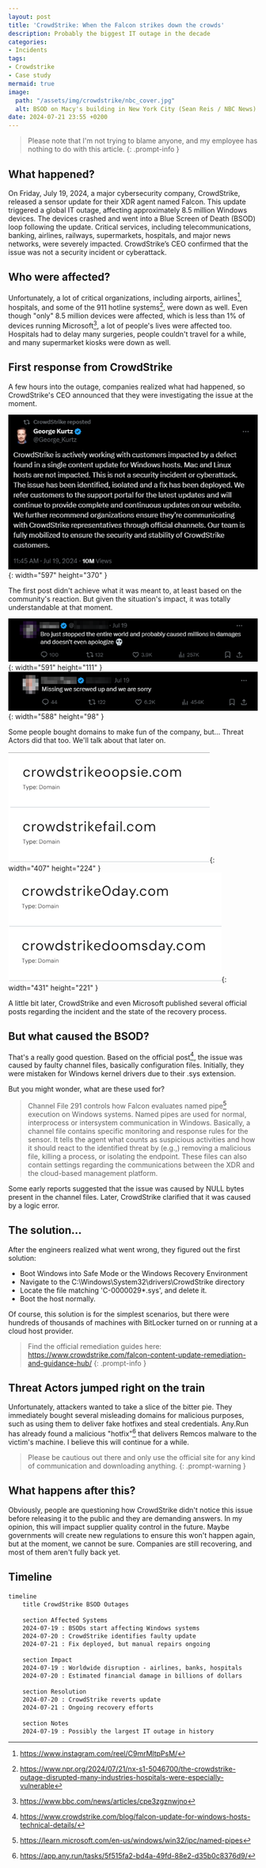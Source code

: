 ```yaml
---
layout: post
title: 'CrowdStrike: When the Falcon strikes down the crowds'
description: Probably the biggest IT outage in the decade
categories:
- Incidents
tags:
- Crowdstrike
- Case study
mermaid: true
image:
  path: "/assets/img/crowdstrike/nbc_cover.jpg"
  alt: BSOD on Macy's building in New York City (Sean Reis / NBC News)
date: 2024-07-21 23:55 +0200
---
```

> Please note that I'm not trying to blame anyone, and my employee has nothing to do with this article. 
{: .prompt-info }

## What happened?

On Friday, July 19, 2024, a major cybersecurity company, CrowdStrike, released a sensor update for their XDR agent named Falcon. This update triggered a global IT outage, affecting approximately 8.5 million Windows devices. The devices crashed and went into a Blue Screen of Death (BSOD) loop following the update. Critical services, including telecommunications, banking, airlines, railways, supermarkets, hospitals, and major news networks, were severely impacted. CrowdStrike’s CEO confirmed that the issue was not a security incident or cyberattack.

## Who were affected?

Unfortunately, a lot of critical organizations, including airports, airlines[^timelapse], hospitals, and some of the 911 hotline systems[^hotlines], were down as well.
Even though "only" 8.5 million devices were affected, which is less than 1% of devices running Microsoft[^microsoft], a lot of people's lives were affected too. Hospitals had to delay many surgeries, people couldn't travel for a while, and many supermarket kiosks were down as well.

## First response from CrowdStrike

A few hours into the outage, companies realized what had happened, so CrowdStrike's CEO announced that they were investigating the issue at the moment.

![Desktop View](/assets/img/crowdstrike/george_kurtz_post.png){: width="597" height="370" }

The first post didn't achieve what it was meant to, at least based on the community's reaction. But given the situation's impact, it was totally understandable at that moment.

![Desktop View](/assets/img/crowdstrike/random_comment_1.png){: width="591" height="111" }
![Desktop View](/assets/img/crowdstrike/random_comment_2.png){: width="588" height="98" }

Some people bought domains to make fun of the company, but... Threat Actors did that too. We'll talk about that later on.

![Desktop View](/assets/img/crowdstrike/domains_1.png){: width="407" height="224" }
![Desktop View](/assets/img/crowdstrike/domains_2.png){: width="431" height="221" }

A little bit later, CrowdStrike and even Microsoft published several official posts regarding the incident and the state of the recovery process.

## But what caused the BSOD?

That's a really good question. Based on the official post[^post1], the issue was caused by faulty channel files, basically configuration files. Initially, they were mistaken for Windows kernel drivers due to their .sys extension.

But you might wonder, what are these used for?
> Channel File 291 controls how Falcon evaluates named pipe[^pipes] execution on Windows systems. Named pipes are used for normal, interprocess or intersystem communication in Windows.
Basically, a channel file contains specific monitoring and response rules for the sensor. It tells the agent what counts as suspicious activities and how it should react to the identified threat by (e.g.,) removing a malicious file, killing a process, or isolating the endpoint. These files can also contain settings regarding the communications between the XDR and the cloud-based management platform.

Some early reports suggested that the issue was caused by NULL bytes present in the channel files. Later, CrowdStrike clarified that it was caused by a logic error. 

## The solution...

After the engineers realized what went wrong, they figured out the first solution:

- Boot Windows into Safe Mode or the Windows Recovery Environment
- Navigate to the C:\Windows\System32\drivers\CrowdStrike directory
- Locate the file matching 'C-0000029*.sys', and delete it.
- Boot the host normally.

Of course, this solution is for the simplest scenarios, but there were hundreds of thousands of machines with BitLocker turned on or running at a cloud host provider.

> Find the official remediation guides here: https://www.crowdstrike.com/falcon-content-update-remediation-and-guidance-hub/
{: .prompt-info }

## Threat Actors jumped right on the train

Unfortunately, attackers wanted to take a slice of the bitter pie. They immediately bought several misleading domains for malicious purposes, such as using them to deliver fake hotfixes and steal credentials. Any.Run has already found a malicious "hotfix"[^anyrun1] that delivers Remcos malware to the victim's machine. I believe this will continue for a while.

> Please be cautious out there and only use the official site for any kind of communication and downloading anything.
{: .prompt-warning }

## What happens after this?

Obviously, people are questioning how CrowdStrike didn't notice this issue before releasing it to the public and they are demanding answers. In my opinion, this will impact supplier quality control in the future. Maybe governments will create new regulations to ensure this won't happen again, but at the moment, we cannot be sure. Companies are still recovering, and most of them aren't fully back yet.

## Timeline

```mermaid
timeline
    title CrowdStrike BSOD Outages

    section Affected Systems
    2024-07-19 : BSODs start affecting Windows systems
    2024-07-20 : CrowdStrike identifies faulty update
    2024-07-21 : Fix deployed, but manual repairs ongoing

    section Impact
    2024-07-19 : Worldwide disruption - airlines, banks, hospitals
    2024-07-20 : Estimated financial damage in billions of dollars

    section Resolution
    2024-07-20 : CrowdStrike reverts update
    2024-07-21 : Ongoing recovery efforts

    section Notes
    2024-07-19 : Possibly the largest IT outage in history
```


[^post1]: <https://www.crowdstrike.com/blog/falcon-update-for-windows-hosts-technical-details/>
[^pipes]: <https://learn.microsoft.com/en-us/windows/win32/ipc/named-pipes>
[^timelapse]: <https://www.instagram.com/reel/C9mrMltpPsM/>
[^hotlines]: <https://www.npr.org/2024/07/21/nx-s1-5046700/the-crowdstrike-outage-disrupted-many-industries-hospitals-were-especially-vulnerable>
[^microsoft]: <https://www.bbc.com/news/articles/cpe3zgznwjno>
[^anyrun1]: <https://app.any.run/tasks/5f515fa2-bd4a-49fd-88e2-d35b0c8376d9/>

